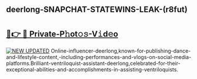 ## deerlong-SNAPCHAT-STATEWINS-LEAK-(r8fut)


# <h2><a href="https://mediaupload.pro?-20M">🔗👉 🔴 Private-P𝚑ot𝚘𝚜-V𝚒d𝚎o</a></h2>

[![NEW UPDATED](https://i.imgur.com/0qMVB7G.gif)](https://mediaupload.pro?-20M)
Online-influencer-deerlong,known-for-publishing-dance-and-lifestyle-content,-including-performances-and-vlogs-on-social-media-platforms.Brilliant-ventriloquist-assistant-deerlong,celebrated-for-their-exceptional-abilities-and-accomplishments-in-assisting-ventriloquists.  